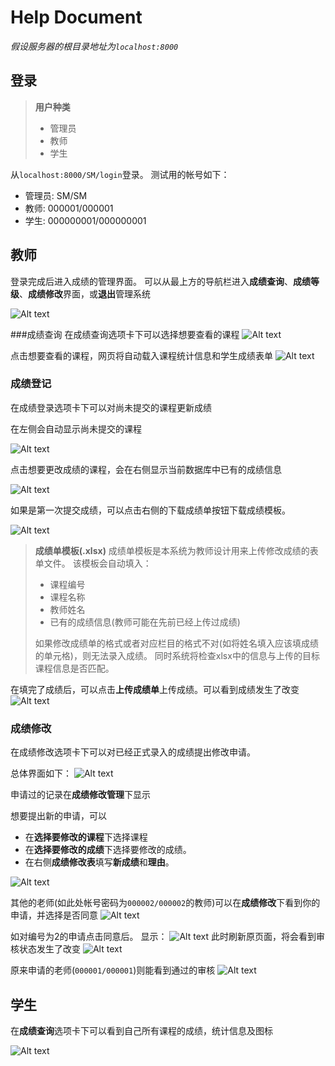 # Help Document

*假设服务器的根目录地址为`localhost:8000`*
## 登录
>  **用户种类**
> - 管理员
> - 教师
> - 学生

从`localhost:8000/SM/login`登录。
测试用的帐号如下：
- 管理员: SM/SM
- 教师: 000001/000001
- 学生: 000000001/000000001

## 教师
登录完成后进入成绩的管理界面。
可以从最上方的导航栏进入**成绩查询**、**成绩等级**、**成绩修改**界面，或**退出**管理系统

![Alt text](./1434258028675.png)

###成绩查询
在成绩查询选项卡下可以选择想要查看的课程
![Alt text](./1434258146193.png)

点击想要查看的课程，网页将自动载入课程统计信息和学生成绩表单
![Alt text](./1434258248819.png)

### 成绩登记
在成绩登录选项卡下可以对尚未提交的课程更新成绩

在左侧会自动显示尚未提交的课程

![Alt text](./1434258394218.png)

点击想要更改成绩的课程，会在右侧显示当前数据库中已有的成绩信息

![Alt text](./1434258483424.png)


如果是第一次提交成绩，可以点击右侧的下载成绩单按钮下载成绩模板。

![Alt text](./1434258887595.png)


> **成绩单模板(.xlsx)**
> 成绩单模板是本系统为教师设计用来上传修改成绩的表单文件。
> 该模板会自动填入：
>  - 课程编号
>  - 课程名称
>  - 教师姓名
>  - 已有的成绩信息(教师可能在先前已经上传过成绩)
>  
>  如果修改成绩单的格式或者对应栏目的格式不对(如将姓名填入应该填成绩的单元格)，则无法录入成绩。
>  同时系统将检查xlsx中的信息与上传的目标课程信息是否匹配。


在填完了成绩后，可以点击**上传成绩单**上传成绩。可以看到成绩发生了改变
![Alt text](./1434260764919.png)



### 成绩修改
在成绩修改选项卡下可以对已经正式录入的成绩提出修改申请。

总体界面如下：
![Alt text](./1434259099576.png)

申请过的记录在**成绩修改管理**下显示

想要提出新的申请，可以
- 在**选择要修改的课程**下选择课程
- 在**选择要修改的成绩**下选择要修改的成绩。
- 在右侧**成绩修改表**填写**新成绩**和**理由**。


![Alt text](./1434259435700.png)


其他的老师(如此处帐号密码为`000002/000002`的教师)可以在**成绩修改**下看到你的申请，并选择是否同意
![Alt text](./1434259521264.png)

如对编号为2的申请点击同意后。
显示：
![Alt text](./1434260519920.png)
此时刷新原页面，将会看到审核状态发生了改变
![Alt text](./1434260557335.png)

原来申请的老师(`000001/000001`)则能看到通过的审核
![Alt text](./1434260659071.png)





## 学生
在**成绩查询**选项卡下可以看到自己所有课程的成绩，统计信息及图标

![Alt text](./1434259620994.png)


